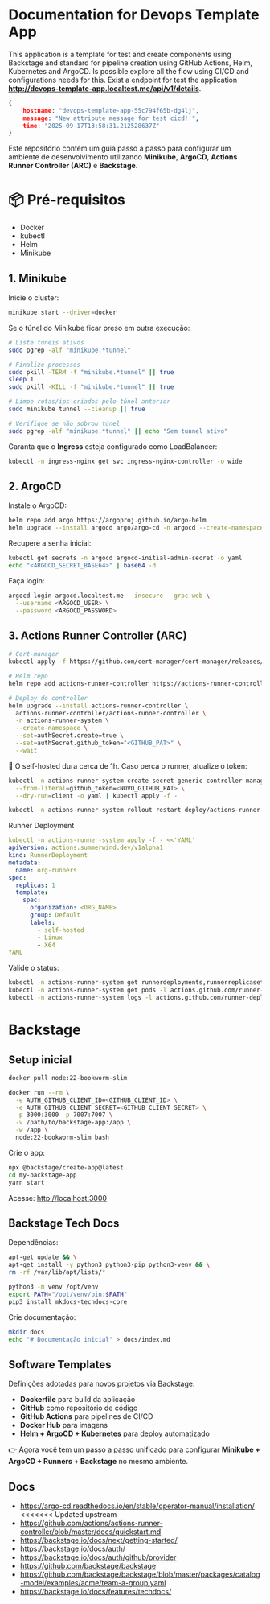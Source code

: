 # Documentation for Devops Template App

This application is a template for test and create components using Backstage and standard for pipeline creation using GitHub Actions, Helm, Kubernetes and ArgoCD.
Is possible explore all the flow using CI/CD and configurations needs for this.
Exist a endpoint for test the application **http://devops-template-app.localtest.me/api/v1/details**.

```json
{
	hostname: "devops-template-app-55c794f65b-dg4lj",
	message: "New attribute message for test cicd!!",
	time: "2025-09-17T13:58:31.212528637Z"
}
```

Este repositório contém um guia passo a passo para configurar um ambiente de desenvolvimento utilizando **Minikube**, **ArgoCD**, **Actions Runner Controller (ARC)** e **Backstage**.

# 📦 Pré-requisitos

-   Docker
-   kubectl
-   Helm
-   Minikube

## 1. Minikube

Inicie o cluster:
```bash
minikube start --driver=docker
```
Se o túnel do Minikube ficar preso em outra execução:

```bash
# Liste túneis ativos
sudo pgrep -alf "minikube.*tunnel"

# Finalize processos
sudo pkill -TERM -f "minikube.*tunnel" || true
sleep 1
sudo pkill -KILL -f "minikube.*tunnel" || true

# Limpe rotas/ips criados pelo túnel anterior
sudo minikube tunnel --cleanup || true

# Verifique se não sobrou túnel
sudo pgrep -alf "minikube.*tunnel" || echo "Sem tunnel ativo"
```
Garanta que o **Ingress** esteja configurado como LoadBalancer:
```bash
kubectl -n ingress-nginx get svc ingress-nginx-controller -o wide
```

## 2. ArgoCD

Instale o ArgoCD:
```bash
helm repo add argo https://argoproj.github.io/argo-helm
helm upgrade --install argocd argo/argo-cd -n argocd --create-namespace -f values-argo.yaml --wait
```

Recupere a senha inicial:
```bash
kubectl get secrets -n argocd argocd-initial-admin-secret -o yaml
echo "<ARGOCD_SECRET_BASE64>" | base64 -d
```
Faça login:
```bash
argocd login argocd.localtest.me --insecure --grpc-web \
  --username <ARGOCD_USER> \
  --password <ARGOCD_PASSWORD>
```
## 3. Actions Runner Controller (ARC)

```bash
# Cert-manager
kubectl apply -f https://github.com/cert-manager/cert-manager/releases/download/v1.18.2/cert-manager.yaml

# Helm repo
helm repo add actions-runner-controller https://actions-runner-controller.github.io/actions-runner-controller

# Deploy do controller
helm upgrade --install actions-runner-controller \
  actions-runner-controller/actions-runner-controller \
  -n actions-runner-system \
  --create-namespace \
  --set=authSecret.create=true \
  --set=authSecret.github_token="<GITHUB_PAT>" \
  --wait
```
🔄 O self-hosted dura cerca de 1h. Caso perca o runner, atualize o token:
```bash
kubectl -n actions-runner-system create secret generic controller-manager \
  --from-literal=github_token=<NOVO_GITHUB_PAT> \
  --dry-run=client -o yaml | kubectl apply -f -

kubectl -n actions-runner-system rollout restart deploy/actions-runner-controller
```
Runner Deployment
```yaml
kubectl -n actions-runner-system apply -f - <<'YAML'
apiVersion: actions.summerwind.dev/v1alpha1
kind: RunnerDeployment
metadata:
  name: org-runners
spec:
  replicas: 1
  template:
    spec:
      organization: <ORG_NAME>
      group: Default
      labels:
        - self-hosted
        - Linux
        - X64
YAML
```

Valide o status:
```bash
kubectl -n actions-runner-system get runnerdeployments,runnerreplicasets,runners
kubectl -n actions-runner-system get pods -l actions.github.com/runner-deployment=org-runners
kubectl -n actions-runner-system logs -l actions.github.com/runner-deployment=org-runners -c runner --tail=200 -f
```

# Backstage

## Setup inicial

```bash
docker pull node:22-bookworm-slim

docker run --rm \
  -e AUTH_GITHUB_CLIENT_ID=<GITHUB_CLIENT_ID> \
  -e AUTH_GITHUB_CLIENT_SECRET=<GITHUB_CLIENT_SECRET> \
  -p 3000:3000 -p 7007:7007 \
  -v /path/to/backstage-app:/app \
  -w /app \
  node:22-bookworm-slim bash
```
Crie o app:
```bash
npx @backstage/create-app@latest
cd my-backstage-app
yarn start
```
Acesse: [http://localhost:3000](http://localhost:3000)

## Backstage Tech Docs

Dependências:

```bash
apt-get update && \
apt-get install -y python3 python3-pip python3-venv && \
rm -rf /var/lib/apt/lists/*

python3 -m venv /opt/venv
export PATH="/opt/venv/bin:$PATH"
pip3 install mkdocs-techdocs-core
```
Crie documentação:

```bash
mkdir docs
echo "# Documentação inicial" > docs/index.md
```

## Software Templates


Definições adotadas para novos projetos via Backstage:
-   **Dockerfile** para build da aplicação
-   **GitHub** como repositório de código
-   **GitHub Actions** para pipelines de CI/CD
-   **Docker Hub** para imagens
-   **Helm + ArgoCD + Kubernetes** para deploy automatizado


👉 Agora você tem um passo a passo unificado para configurar **Minikube + ArgoCD + Runners + Backstage** no mesmo ambiente.

## Docs
- https://argo-cd.readthedocs.io/en/stable/operator-manual/installation/
<<<<<<< Updated upstream
- https://github.com/actions/actions-runner-controller/blob/master/docs/quickstart.md
- https://backstage.io/docs/next/getting-started/
- https://backstage.io/docs/auth/
- https://backstage.io/docs/auth/github/provider
- https://github.com/backstage/backstage
- https://github.com/backstage/backstage/blob/master/packages/catalog-model/examples/acme/team-a-group.yaml
- https://backstage.io/docs/features/techdocs/